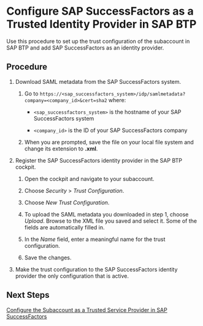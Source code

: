 <!-- loio80a3fd16d144454fbe08377d284e3c37 -->

# Configure SAP SuccessFactors as a Trusted Identity Provider in SAP BTP

Use this procedure to set up the trust configuration of the subaccount in SAP BTP and add SAP SuccessFactors as an identity provider.



## Procedure

1.  Download SAML metadata from the SAP SuccessFactors system.

    1.  Go to `https://<sap_successfactors_system>/idp/samlmetadata?company=<company_id>&cert=sha2` where:

        -   `<sap_successfactors_system>` is the hostname of your SAP SuccessFactors system

        -   `<company_id>` is the ID of your SAP SuccessFactors company


    2.  When you are prompted, save the file on your local file system and change its extension to **.xml**.


2.  Register the SAP SuccessFactors identity provider in the SAP BTP cockpit.

    1.  Open the cockpit and navigate to your subaccount.

    2.  Choose *Security* \> *Trust Configuration*.

    3.  Choose *New Trust Configuration*.

    4.  To upload the SAML metadata you downloaded in step 1, choose *Upload*. Browse to the XML file you saved and select it. Some of the fields are automatically filled in.

    5.  In the *Name* field, enter a meaningful name for the trust configuration.

    6.  Save the changes.


3.  Make the trust configuration to the SAP SuccessFactors identity provider the only configuration that is active.




<a name="loio80a3fd16d144454fbe08377d284e3c37__postreq_qvz_bgp_k5b"/>

## Next Steps

[Configure the Subaccount as a Trusted Service Provider in SAP SuccessFactors](configure-the-subaccount-as-a-trusted-service-provider-in-sap-successfactors-9efe2a1.md)

